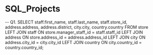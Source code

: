 # SQL_Projects

-- Q1.
SELECT 
	staff.first_name,
    staff.last_name,
    staff.store_id,
    address.address,
	address.district,
    city.city,
    country.country
FROM 
	store 
	LEFT JOIN staff ON store.manager_staff_id = staff.staff_id
	LEFT JOIN address ON store.address_id = address.address_id
	LEFT JOIN city ON address.city_id = city.city_id
	LEFT JOIN country ON city.country_id = country.country_id;



